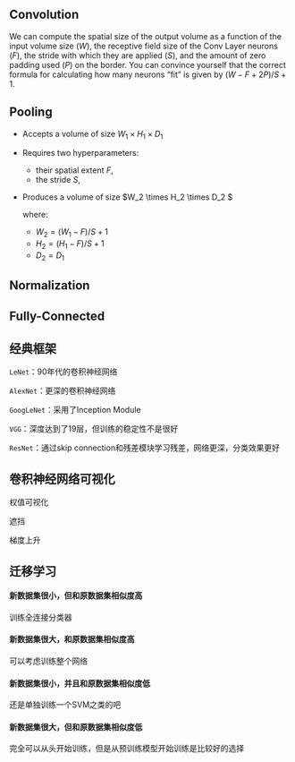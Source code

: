 ## Convolution

We can compute the spatial size of the output volume as a function of the input volume size ($W$), the receptive field size of the Conv Layer neurons ($F$), the stride with which they are applied ($S$), and the amount of zero padding used ($P$) on the border. You can convince yourself that the correct formula for calculating how many neurons “fit” is given by $(W−F+2P)/S+1$.

## Pooling

- Accepts a volume of size $W_1 \times H_1 \times D_1$

- Requires two hyperparameters:

  - their spatial extent $F$,
  - the stride $S$,

- Produces a volume of size $W_2 \times H_2 \times D_2 $

  where:

  - $W_2 = (W_1 - F)/S + 1$
  - $H_2 = (H_1 - F)/S + 1$
  - $D_2 = D_1$

## Normalization



## Fully-Connected



## 经典框架

`LeNet`：90年代的卷积神经网络

`AlexNet`：更深的卷积神经网络

`GoogLeNet`：采用了Inception Module

`VGG`：深度达到了19层，但训练的稳定性不是很好

`ResNet`：通过skip connection和残差模块学习残差，网络更深，分类效果更好



## 卷积神经网络可视化

权值可视化

遮挡

梯度上升

## 迁移学习

#### 新数据集很小，但和原数据集相似度高

训练全连接分类器

#### 新数据集很大，和原数据集相似度高

可以考虑训练整个网络

#### 新数据集很小，并且和原数据集相似度低

还是单独训练一个SVM之类的吧

#### 新数据集很大，但和原数据集相似度低

完全可以从头开始训练，但是从预训练模型开始训练是比较好的选择